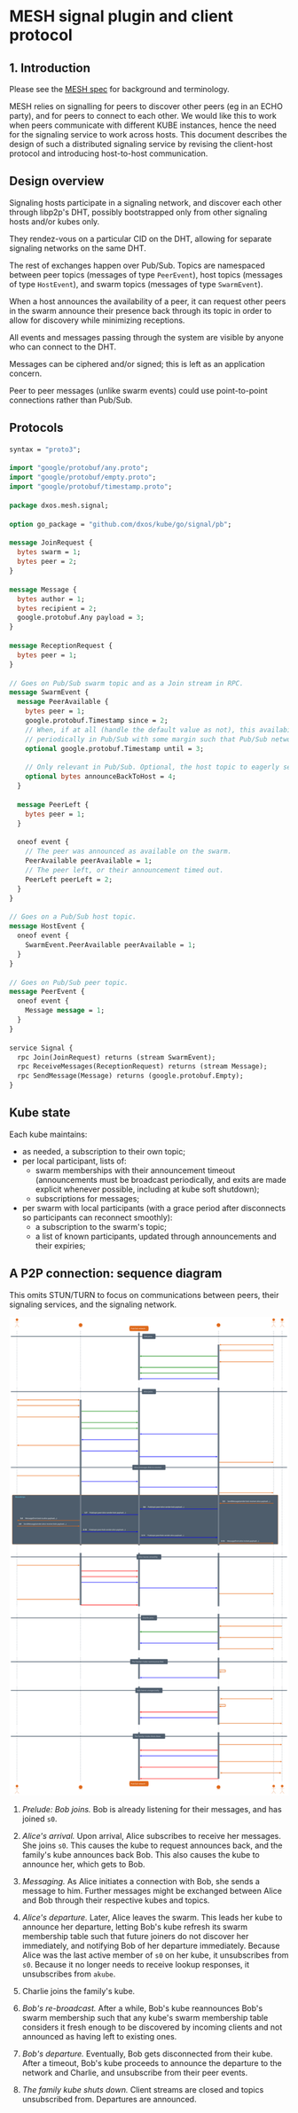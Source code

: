# MESH signal plugin and client protocol

## 1. Introduction

Please see the [MESH spec](mesh-spec.md) for background and terminology.

MESH relies on signalling for peers to discover other peers (eg in an ECHO party),
and for peers to connect to each other. We would like this to work when peers communicate with different
KUBE instances, hence the need for the signaling service to work across hosts. This document describes the design
of such a distributed signaling service by revising the client-host protocol and introducing host-to-host
communication.

## Design overview

Signaling hosts participate in a signaling network, and discover each other through libp2p's DHT, possibly bootstrapped only
from other signaling hosts and/or kubes only.

They rendez-vous on a particular CID on the DHT, allowing for separate signaling networks on the same DHT.

The rest of exchanges happen over Pub/Sub. Topics are namespaced between peer topics (messages of type `PeerEvent`),
host topics (messages of type `HostEvent`), and swarm topics (messages of type `SwarmEvent`).

When a host announces the availability of a peer, it can request other peers in the swarm announce their presence back
through its topic in order to allow for discovery while minimizing receptions.

All events and messages passing through the system are visible by anyone who can connect to the DHT.

Messages can be ciphered and/or signed; this is left as an application concern.

Peer to peer messages (unlike swarm events) could use point-to-point connections rather than Pub/Sub.


## Protocols

```protobuf
syntax = "proto3";

import "google/protobuf/any.proto";
import "google/protobuf/empty.proto";
import "google/protobuf/timestamp.proto";

package dxos.mesh.signal;

option go_package = "github.com/dxos/kube/go/signal/pb";

message JoinRequest {
  bytes swarm = 1;
  bytes peer = 2;
}

message Message {
  bytes author = 1;
  bytes recipient = 2;
  google.protobuf.Any payload = 3;
}

message ReceptionRequest {
  bytes peer = 1;
}

// Goes on Pub/Sub swarm topic and as a Join stream in RPC.
message SwarmEvent {
  message PeerAvailable {
    bytes peer = 1;
    google.protobuf.Timestamp since = 2;
    // When, if at all (handle the default value as not), this availability would expires were it not re-announced, like
    // periodically in Pub/Sub with some margin such that Pub/Sub network partitions lead to offline statuses.
    optional google.protobuf.Timestamp until = 3;

    // Only relevant in Pub/Sub. Optional, the host topic to eagerly send PeerAvailable messages back to.
    optional bytes announceBackToHost = 4;
  }

  message PeerLeft {
    bytes peer = 1;
  }

  oneof event {
    // The peer was announced as available on the swarm.
    PeerAvailable peerAvailable = 1;
    // The peer left, or their announcement timed out.
    PeerLeft peerLeft = 2;
  }
}

// Goes on a Pub/Sub host topic.
message HostEvent {
  oneof event {
    SwarmEvent.PeerAvailable peerAvailable = 1;
  }
}

// Goes on Pub/Sub peer topic.
message PeerEvent {
  oneof event {
    Message message = 1;
  }
}

service Signal {
  rpc Join(JoinRequest) returns (stream SwarmEvent);
  rpc ReceiveMessages(ReceptionRequest) returns (stream Message);
  rpc SendMessage(Message) returns (google.protobuf.Empty);
}
```

## Kube state

Each kube maintains:
- as needed, a subscription to their own topic;
- per local participant, lists of:
  - swarm memberships with their announcement timeout (announcements must be broadcast periodically, and exits are
    made explicit whenever possible, including at kube soft shutdown);
  - subscriptions for messages;
- per swarm with local participants (with a grace period after disconnects so participants can reconnect smoothly):
  - a subscription to the swarm's topic;
  - a list of known participants, updated through announcements and their expiries;

## A P2P connection: sequence diagram

This omits STUN/TURN to focus on communications between peers, their signaling services, and the signaling network.

![Diagram of a P2P connection](diagrams/puml/mesh-signal-multi-host-join.svg)

1. *Prelude: Bob joins.* Bob is already listening for their messages, and has joined `s0`.

2. *Alice's arrival.* Upon arrival, Alice subscribes to receive her messages. She joins `s0`.
   This causes the kube to request announces back, and the family's kube announces back Bob.
   This also causes the kube to announce her, which gets to Bob.

3. *Messaging.* As Alice initiates a connection with Bob, she sends a message to him.
   Further messages might be exchanged between Alice and Bob through their respective kubes and topics.

4. *Alice's departure.*
   Later, Alice leaves the swarm.
   This leads her kube to announce her departure,
   letting Bob's kube refresh its swarm membership table such that future joiners do not discover her immediately,
   and notifying Bob of her departure immediately.
   Because Alice was the last active member of `s0` on her kube, it unsubscribes from `s0`.
   Because it no longer needs to receive lookup responses, it unsubscribes from `akube`.

5. Charlie joins the family's kube.

6. *Bob's re-broadcast.*
   After a while, Bob's kube reannounces Bob's swarm membership such that any kube's swarm membership table considers it
   fresh enough to be discovered by incoming clients and not announced as having left to existing ones.
   
7. *Bob's departure.*
   Eventually, Bob gets disconnected from their kube. After a timeout, Bob's kube proceeds to announce the departure to
  the network and Charlie, and unsubscribe from their peer events.

8. *The family kube shuts down.*
   Client streams are closed and topics unsubscribed from. Departures are announced.

